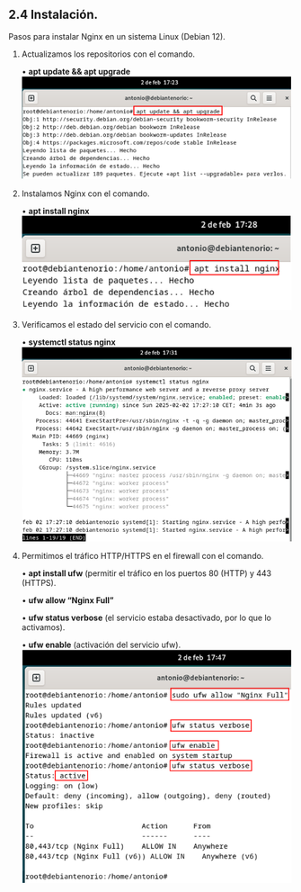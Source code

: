 ## 2.4	Instalación.
Pasos para instalar Nginx en un sistema Linux (Debian 12). 
1.	Actualizamos los repositorios con el comando.
   
    •	**apt update && apt upgrade**
  	![Actualización](Imagenes/7_Instalacion.PNG)

3.	Instalamos Nginx con el comando.
   
    •	**apt install nginx**
  	![Instalación de Nginx](Imagenes/8_Instalacion.PNG)

5.	Verificamos el estado del servicio con el comando.
   
    •	**systemctl status nginx**
  	![Estado del servicio](Imagenes/9_Instalacion.PNG)

7.	Permitimos el tráfico HTTP/HTTPS en el firewall con el comando.
      
    •	**apt install ufw** (permitir el tráfico en los puertos 80 (HTTP) y 443 (HTTPS).
  	
    •	**ufw allow “Nginx Full”**
  	
    •	**ufw status verbose** (el servicio estaba desactivado, por lo que lo activamos).
  	
    •	**ufw enable** (activación del servicio ufw).
![Permiso del tráfico](Imagenes/10_Instalacion.PNG)
